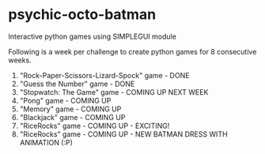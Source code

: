 psychic-octo-batman
===================

Interactive python games using SIMPLEGUI module

Following is a week per challenge to create python games for 8 consecutive weeks. 

1. "Rock-Paper-Scissors-Lizard-Spock" game - DONE
2. "Guess the Number" game - DONE
3. "Stopwatch: The Game" game - COMING UP NEXT WEEK
4. "Pong" game - COMING UP
5. "Memory" game - COMING UP
6. "Blackjack" game - COMING UP
7. "RiceRocks" game - COMING UP - EXCITING!
8. "RiceRocks" game - COMING UP - NEW BATMAN DRESS WITH ANIMATION (:P)
